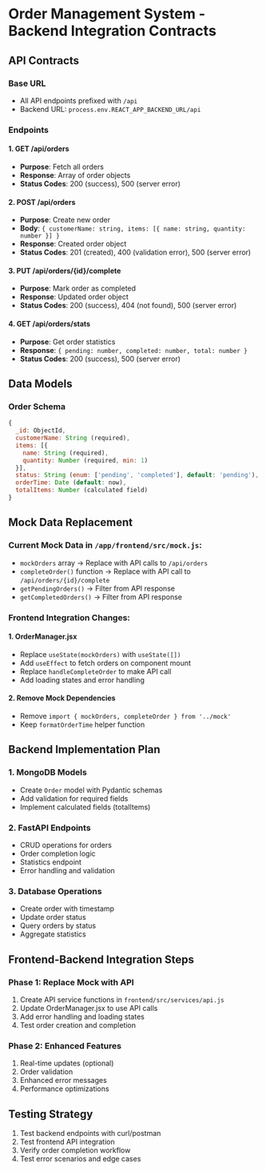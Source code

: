# Order Management System - Backend Integration Contracts

## API Contracts

### Base URL
- All API endpoints prefixed with `/api`
- Backend URL: `process.env.REACT_APP_BACKEND_URL/api`

### Endpoints

#### 1. GET /api/orders
- **Purpose**: Fetch all orders
- **Response**: Array of order objects
- **Status Codes**: 200 (success), 500 (server error)

#### 2. POST /api/orders
- **Purpose**: Create new order
- **Body**: `{ customerName: string, items: [{ name: string, quantity: number }] }`
- **Response**: Created order object
- **Status Codes**: 201 (created), 400 (validation error), 500 (server error)

#### 3. PUT /api/orders/{id}/complete
- **Purpose**: Mark order as completed
- **Response**: Updated order object
- **Status Codes**: 200 (success), 404 (not found), 500 (server error)

#### 4. GET /api/orders/stats
- **Purpose**: Get order statistics
- **Response**: `{ pending: number, completed: number, total: number }`
- **Status Codes**: 200 (success), 500 (server error)

## Data Models

### Order Schema
```javascript
{
  _id: ObjectId,
  customerName: String (required),
  items: [{ 
    name: String (required), 
    quantity: Number (required, min: 1) 
  }],
  status: String (enum: ['pending', 'completed'], default: 'pending'),
  orderTime: Date (default: now),
  totalItems: Number (calculated field)
}
```

## Mock Data Replacement

### Current Mock Data in `/app/frontend/src/mock.js`:
- `mockOrders` array → Replace with API calls to `/api/orders`
- `completeOrder()` function → Replace with API call to `/api/orders/{id}/complete`
- `getPendingOrders()` → Filter from API response
- `getCompletedOrders()` → Filter from API response

### Frontend Integration Changes:

#### 1. OrderManager.jsx
- Replace `useState(mockOrders)` with `useState([])`
- Add `useEffect` to fetch orders on component mount
- Replace `handleCompleteOrder` to make API call
- Add loading states and error handling

#### 2. Remove Mock Dependencies
- Remove `import { mockOrders, completeOrder } from '../mock'`
- Keep `formatOrderTime` helper function

## Backend Implementation Plan

### 1. MongoDB Models
- Create `Order` model with Pydantic schemas
- Add validation for required fields
- Implement calculated fields (totalItems)

### 2. FastAPI Endpoints
- CRUD operations for orders
- Order completion logic
- Statistics endpoint
- Error handling and validation

### 3. Database Operations
- Create order with timestamp
- Update order status
- Query orders by status
- Aggregate statistics

## Frontend-Backend Integration Steps

### Phase 1: Replace Mock with API
1. Create API service functions in `frontend/src/services/api.js`
2. Update OrderManager.jsx to use API calls
3. Add error handling and loading states
4. Test order creation and completion

### Phase 2: Enhanced Features
1. Real-time updates (optional)
2. Order validation
3. Enhanced error messages
4. Performance optimizations

## Testing Strategy
1. Test backend endpoints with curl/postman
2. Test frontend API integration
3. Verify order completion workflow
4. Test error scenarios and edge cases